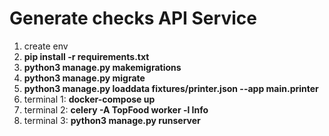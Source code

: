 <h1>Generate checks API Service</h1>
<ol>
  <li>create env</li>
  <li><b>pip install -r requirements.txt</b></li>
    <li><b>python3 manage.py makemigrations</b></li>
    <li><b>python3 manage.py migrate</b></li>
    <li><b>python3 manage.py loaddata fixtures/printer.json --app main.printer</b></li>
  <li>terminal 1: <b>docker-compose up</b></li>
  <li>terminal 2: <b>celery -A TopFood worker -l Info</b></li>
  <li>terminal 3: <b>python3 manage.py runserver</b></li>
</ol>

